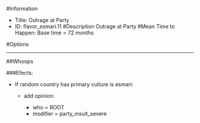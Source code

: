 #Information
 - Title: Outrage at Party
 - ID: flavor_esmari.11
#Description
Outrage at Party
#Mean Time to Happen:
Base time = 72 months

#Options

___
##Whoops

###Efects:<ul><li>If random country has primary culture is esmari:</li><ul><li>add opinion:</li><ul><li>who = ROOT</li><li>modifier = party_insult_severe</li></ul></ul></ul>
